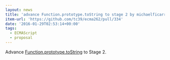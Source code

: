```yaml
---
layout: news
title: 'advance Function.prototype.toString to stage 2 by michaelficarra · Pull Request #334 · tc39/ecma262'
item-url: 'https://github.com/tc39/ecma262/pull/334'
date: '2016-01-29T02:53:14+00:00'
tags:
  - ECMAScript
  - proposal
---
```

Advance [Function.prototype.toString](https://github.com/tc39/Function-prototype-toString-revision "Function.prototype.toString") to Stage 2.
